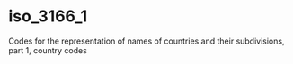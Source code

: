 # iso_3166_1
Codes for the representation of names of countries and their subdivisions, part 1, country codes
